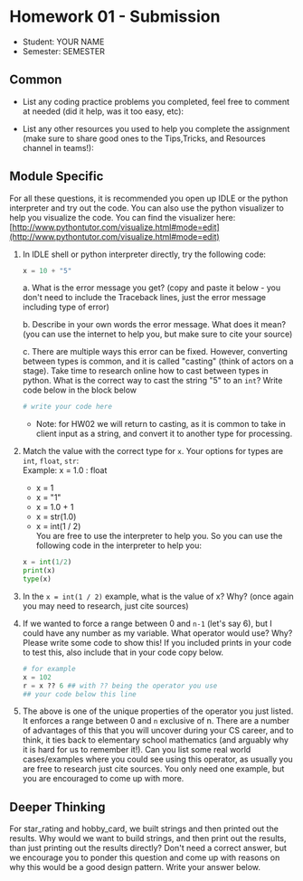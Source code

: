 # Homework 01 - Submission


* Student: YOUR NAME
* Semester: SEMESTER

## Common

* List any coding practice problems you completed, feel free to comment at needed (did it help, was it too easy, etc):

* List any other resources you used to help you complete the assignment (make sure to share good ones to the Tips,Tricks, and Resources channel in teams!):
  

## Module Specific
For all these questions, it is recommended you open up IDLE or the python interpreter and try out the code.  You can also use the python visualizer to help you visualize the code.  You can find the visualizer here: [http://www.pythontutor.com/visualize.html#mode=edit](http://www.pythontutor.com/visualize.html#mode=edit)


1. In IDLE shell or python interpreter directly, try the following code:
   ```python
   x = 10 + "5"
   ```

    a. What is the error message you get?  (copy and paste it below - you don't need to include the Traceback lines, just the error message including type of error)
    
    b. Describe in your own words the error message. What does it mean?  (you can use the internet to help you, but make sure to cite your source)

    c. There are multiple ways this error can be fixed. However, converting between types is common, and it is called "casting" (think of actors on a stage). Take time to research online how to cast between types in python.  What is the correct way to cast the string "5" to an `int`?  Write code below in the block below
    ```python
    # write your code here
    
    ```
    * Note: for HW02 we will return to casting, as it is common to take in client input as a string, and convert it to another type for processing.

2. Match the value with the correct type for `x`. Your options for types are `int`, `float`, `str`:  
   Example: x = 1.0 : float
   * x = 1
   * x = "1"
   * x = 1.0 + 1 
   * x = str(1.0)
   * x = int(1 / 2)   
    You are free to use the interpreter to help you. So you can use the following code in the interpreter to help you:  
    ```python
    x = int(1/2)
    print(x)
    type(x)
    ```

3. In the `x = int(1 / 2)` example, what is the value of x? Why? (once again you may need to research, just cite sources)

4. If we wanted to force a range between 0 and `n-1` (let's say 6), but I could have any number as my variable. What operator would use? Why? Please write some code to show this! If you included prints in your code to test this, also include that in your code copy below. 
   ```python
   # for example
   x = 102
   r = x ?? 6 ## with ?? being the operator you use
   ## your code below this line

   ```

5. The above is one of the unique properties of the operator you just listed. It enforces a range between 0 and `n` exclusive of n. There are a number of advantages of this that you will uncover during your CS career, and to think, it ties back to elementary school mathematics (and arguably why it is hard for us to remember it!). Can you list some real world cases/examples where you could see using this operator, as usually you are free to research just cite sources. You only need one example, but you are encouraged to come up with more. 



## Deeper Thinking

 For star_rating and hobby_card, we built strings and then printed out the results. Why would we want to build strings, and then print out the results, than just printing out the results directly? Don't need a correct answer, but we encourage you to ponder this question and come up with reasons on why this would be a good design pattern.  Write your answer below. 